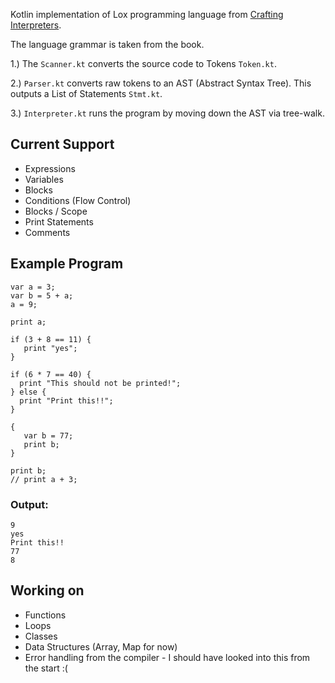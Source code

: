 Kotlin implementation of Lox programming language from [Crafting Interpreters](https://craftinginterpreters.com/). 

The language grammar is taken from the book. 

1.) The `Scanner.kt` converts the source code to Tokens `Token.kt`.

2.) `Parser.kt` converts raw tokens to an AST (Abstract Syntax Tree). This outputs a List of Statements `Stmt.kt`. 

3.) `Interpreter.kt` runs the program by moving down the AST via tree-walk.

## Current Support

* Expressions
* Variables 
* Blocks
* Conditions (Flow Control)
* Blocks / Scope
* Print Statements
* Comments

## Example Program 

```
var a = 3;
var b = 5 + a;
a = 9;

print a;

if (3 + 8 == 11) {
   print "yes";
}

if (6 * 7 == 40) {
  print "This should not be printed!";
} else {
  print "Print this!!";
}

{
   var b = 77;
   print b;
}

print b;
// print a + 3;
```

### Output:

```
9
yes
Print this!!
77
8
```

## Working on

* Functions
* Loops
* Classes
* Data Structures (Array, Map for now)
* Error handling from the compiler - I should have looked into this from the start :(
